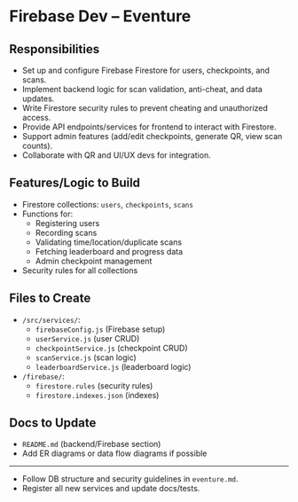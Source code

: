 # Firebase Dev – Eventure

## Responsibilities
- Set up and configure Firebase Firestore for users, checkpoints, and scans.
- Implement backend logic for scan validation, anti-cheat, and data updates.
- Write Firestore security rules to prevent cheating and unauthorized access.
- Provide API endpoints/services for frontend to interact with Firestore.
- Support admin features (add/edit checkpoints, generate QR, view scan counts).
- Collaborate with QR and UI/UX devs for integration.

## Features/Logic to Build
- Firestore collections: `users`, `checkpoints`, `scans`
- Functions for:
  - Registering users
  - Recording scans
  - Validating time/location/duplicate scans
  - Fetching leaderboard and progress data
  - Admin checkpoint management
- Security rules for all collections

## Files to Create
- `/src/services/`:
  - `firebaseConfig.js` (Firebase setup)
  - `userService.js` (user CRUD)
  - `checkpointService.js` (checkpoint CRUD)
  - `scanService.js` (scan logic)
  - `leaderboardService.js` (leaderboard logic)
- `/firebase/`:
  - `firestore.rules` (security rules)
  - `firestore.indexes.json` (indexes)

## Docs to Update
- `README.md` (backend/Firebase section)
- Add ER diagrams or data flow diagrams if possible

---
- Follow DB structure and security guidelines in `eventure.md`.
- Register all new services and update docs/tests.

